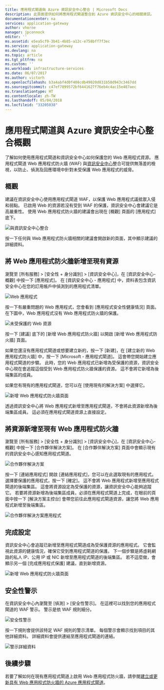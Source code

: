 ```yaml
---
title: 應用程式閘道與 Azure 資訊安全中心整合 | Microsoft Docs
description: 此頁面提供如何將應用程式閘道整合到 Azure 資訊安全中心的相關資訊。
documentationcenter: na
services: application-gateway
author: vhorne
manager: jpconnock
editor: ''
ms.assetid: e5ea5cf9-3b41-4b85-a12c-e758bff7f3ec
ms.service: application-gateway
ms.devlang: na
ms.topic: article
ms.tgt_pltfrm: na
ms.custom: ''
ms.workload: infrastructure-services
ms.date: 06/07/2017
ms.author: victorh
ms.openlocfilehash: b3a4abf4d0f408cdb49020d831b50d943c3467dd
ms.sourcegitcommit: c47ef7899572bf6441627f76eb4c4ac15e487aec
ms.translationtype: HT
ms.contentlocale: zh-TW
ms.lasthandoff: 05/04/2018
ms.locfileid: "33205038"
---
```

# <a name="overview-of-integration-between-application-gateway-and-azure-security-center"></a>應用程式閘道與 Azure 資訊安全中心整合概觀

了解如何使用應用程式閘道和資訊安全中心如何保護您的 Web 應用程式資源。 應用程式閘道 Web 應用程式防火牆 (WAF) 與[資訊安全中心](../security-center/security-center-intro.md)整合可提供無落差的檢視，以防止、偵測及回應環境中針對未受保護 Web 應用程式的威脅。

## <a name="overview"></a>概觀

建議在資訊安全中心使用應用程式閘道 WAF，以保護 Web 應用程式議抵禦入侵和弱點。 已啟用 Web 的資源若沒有受到 WAF 的保護，資訊安全中心會建議它是高嚴重性。 使用 Web 應用程式防火牆的建議會出現在 [概觀] 頁面的 [應用程式] 底下。

![與資訊安全中心整合][1]

按一下任何與 Web 應用程式防火牆相關的建議會開啟新的頁面，其中顯示建議的詳細資料。

## <a name="add-a-web-application-firewall-to-an-existing-resource"></a>將 Web 應用程式防火牆新增至現有資源

瀏覽至 [所有服務]  >  [安全性 + 身分識別]  >  [資訊安全中心]，在 [資訊安全中心-概觀] 中按一下 [應用程式]。 在 [資訊安全中心 - 應用程式] 中，資料表包含資訊安全中心在您的訂用帳戶中偵測到的應用程式清單。

![Web 應用程式][3]

按一下有嚴重問題的 Web 應用程式，您會看到 [應用程式安全性健康情況] 頁面。 在下圖中，Web 應用程式沒有 Web 應用程式防火牆的保護。 

![未受保護的 Web 資源][2]

按一下 [建議] 底下的 [新增 Web 應用程式防火牆] 以開啟 [新增 Web 應用程式防火牆] 頁面。

如果您還沒有應用程式閘道或想要建立新的，按一下 [新建]，在 [建立新的 Web 應用程式防火牆] 中，按一下 [Microsoft - 應用程式閘道]。 這會帶您開始建立應用程式閘道的步驟。 此時，您的 Web 應用程式已新增為受保護的資源，資訊安全中心現在會追蹤這個受到 Web 應用程式防火牆保護的資源。 這不會將它新增為後端集區的成員。

如果您有現有的應用程式閘道，您可以在 [使用現有的解決方案] 中選擇它。

![新增 Web 應用程式防火牆頁面][4]

透過資訊安全中心將 Web 應用程式新增至應用程式閘道，不會將此資源新增為後端集區成員。 這必須在應用程式閘道資源上直接設定。

## <a name="add-a-resource-to-an-existing-web-application-firewall"></a>將資源新增至現有 Web 應用程式防火牆

瀏覽至 [所有服務]  >  [安全性 + 身分識別]  >  [資訊安全中心]，在 [資訊安全中心-概觀] 中按一下 [合作夥伴解決方案]。 在 [合作夥伴解決方案] 頁面中會顯示現有的資訊安全中心感知應用程式閘道。

![合作夥伴解決方案][7]

按一下 [連結應用程式] 開啟 [連結應用程式]，您可以在此選取現有的應用程式。 選擇要保護的應用程式，按一下 [確定]。 這不會將 Web 應用程式新增至應用程式閘道的後端集區。 這會將資源設定為受保護的資源，讓資訊安全中心能夠追蹤它。 若要將資源新增為後端集區成員，必須在應用程式閘道上完成，在眼前的頁面中按一下 [解決方案主控台] 會帶您前往此應用程式閘道資源，讓您將 Web 應用程式新增至後端集區。

![合作夥伴解決方案應用程式][6]

## <a name="finalize-configuration"></a>完成設定

資訊安全中心會追蹤已新增至應用程式閘道成為受保護資源的應用程式。  它會監視此資源的健康情況，確保它受到應用程式閘道的保護。 下一個步驟是將虛耗網路的私人 IP、公用 IP 或 NIC 新增至應用程式閘道的後端集區。 若不這麼做，會顯示另一個 [完成應用程式保護] 建議，直到新增資源。

![新增 Web 應用程式防火牆頁面][5]

## <a name="security-alerts"></a>安全性警示

在資訊安全中心內瀏覽至 [偵測]  >  [安全性警示]。  在這裡可以找到您的應用程式閘道的 WAF 警示。 警示是依 WAF 規則細分。

![安全性警示][8]

按一下規則會提供該特定 WAF 規則的警示清單。 每個警示會顯示找到項目的其他詳細資料。 詳細資料會提供連結至應用程式閘道的連結。
 
![警示詳細資料][9]

## <a name="next-steps"></a>後續步驟

若要了解如何在現有應用程式閘道上啟用 Web 應用程式防火牆，請參閱[建立或更新具有 Web 應用程式防火牆的 Azure 應用程式閘道](application-gateway-web-application-firewall-portal.md)。

[1]: ./media/application-gateway-integration-security-center/figure1.png
[2]: ./media/application-gateway-integration-security-center/figure2.png
[3]: ./media/application-gateway-integration-security-center/figure3.png
[4]: ./media/application-gateway-integration-security-center/figure4.png
[5]: ./media/application-gateway-integration-security-center/figure5.png
[6]: ./media/application-gateway-integration-security-center/figure6.png
[7]: ./media/application-gateway-integration-security-center/figure7.png
[8]: ./media/application-gateway-integration-security-center/securitycenter.png
[9]: ./media/application-gateway-integration-security-center/figure9.png